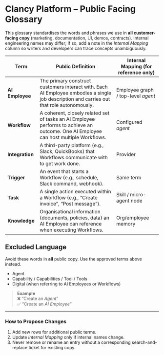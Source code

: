 # Clancy Platform – Public Facing Glossary

This glossary standardises the words and phrases we use in **all customer-facing copy** (marketing, documentation, UI, demos, contracts). Internal engineering names may differ; if so, add a note in the *Internal Mapping* column so writers and developers can trace concepts unambiguously.

| Term | Public Definition | Internal Mapping (for reference only) |
|------|-------------------|---------------------------------------|
| **AI Employee** | The primary construct customers interact with. Each AI Employee embodies a single job description and carries out that role autonomously. | Employee graph / top-level *agent* |
| **Workflow** | A coherent, closely related set of tasks an AI Employee performs to achieve an outcome. One AI Employee can host multiple Workflows. | Configured *agent* |
| **Integration** | A third-party platform (e.g., Slack, QuickBooks) that Workflows communicate with to get work done. | Provider |
| **Trigger** | An event that starts a Workflow (e.g., schedule, Slack command, webhook). | Same term |
| **Task** | A single action executed within a Workflow (e.g., “Create invoice”, “Post message”). | Skill / micro-agent node |
| **Knowledge** | Organisational information (documents, policies, data) an AI Employee can reference when executing Workflows. | Org/employee memory |

## Excluded Language
Avoid these words in **all** public copy. Use the approved terms above instead.

- Agent
- Capability / Capabilities / Tool / Tools
- Digital (when referring to AI Employees or Workflows)

> **Example**  
> ❌ “Create an *Agent*”  
> ✅ “Create an *AI Employee*”

---

### How to Propose Changes
1. Add new rows for additional public terms.  
2. Update *Internal Mapping* only if internal names change.  
3. Never remove or rename an entry without a corresponding search-and-replace ticket for existing copy. 